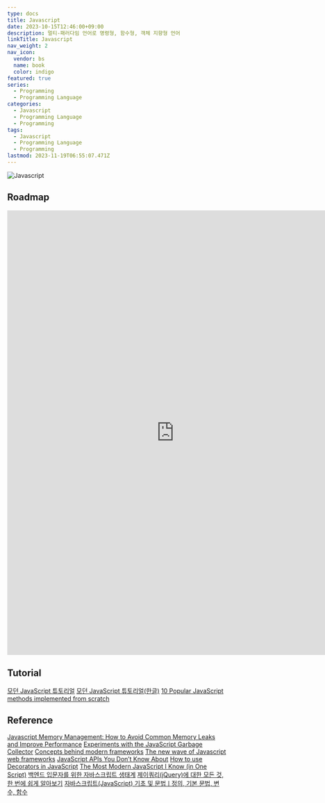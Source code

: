 ```yaml
---
type: docs
title: Javascript
date: 2023-10-15T12:46:00+09:00
description: 멀티-패러다임 언어로 명령형, 함수형, 객체 지향형 언어
linkTitle: Javascript
nav_weight: 2
nav_icon:
  vendor: bs
  name: book
  color: indigo
featured: true
series:
  - Programming
  - Programming Language
categories:
  - Javascript
  - Programming Language
  - Programming
tags:
  - Javascript
  - Programming Language
  - Programming
lastmod: 2023-11-19T06:55:07.471Z
---
```


![Javascript](/programming/javascript.jpg#center)

## Roadmap

<p align="center">
<iframe width="768" height="1024" src="https://roadmap.sh/javascript?s=652b754df43a58c923ce9d26" frameborder="0" allow="accelerometer; autoplay; encrypted-media; gyroscope; picture-in-picture" allowfullscreen></iframe>
</p>

## Tutorial

[모던 JavaScript 튜토리얼](https://javascript.info/)
[모던 JavaScript 튜토리얼(한글)](https://ko.javascript.info/)
[10 Popular JavaScript methods implemented from scratch](https://dev.to/northwillov/10-popular-javascript-methods-implemented-from-scratch-1ohk)

## Reference

[Javascript Memory Management: How to Avoid Common Memory Leaks and Improve Performance](https://itnext.io/javascript-memory-management-how-to-avoid-common-memory-leaks-and-improve-performance-c018dbbca954)
[Experiments with the JavaScript Garbage Collector](https://dev.to/codux/experiments-with-the-javascript-garbage-collector-2ae3)
[Concepts behind modern frameworks](https://dev.to/lexlohr/concepts-behind-modern-frameworks-4m1g)
[The new wave of Javascript web frameworks](https://frontendmastery.com/posts/the-new-wave-of-javascript-web-frameworks/)
[JavaScript APIs You Don’t Know About](https://www.smashingmagazine.com/2022/09/javascript-api-guide/)
[How to use Decorators in JavaScript](https://javascript.plainenglish.io/using-decorators-in-javascript-e80674e4c6fa)
[The Most Modern JavaScript I Know (in One Script)](https://jott.live/markdown/new_js)
[백엔드 입문자를 위한 자바스크립트 생태계](https://yozm.wishket.com/magazine/detail/2088/)
[제이쿼리(jQuery)에 대한 모든 것, 한 번에 쉽게 알아보기](https://yozm.wishket.com/magazine/detail/193/)
[자바스크립트(JavaScript) 기초 및 문법ㅣ정의, 기본 문법, 변수, 함수](https://www.codestates.com/blog/content/javascript-%EA%B8%B0%EC%B4%88-%EB%B0%8F-%EB%AC%B8%EB%B2%95)
